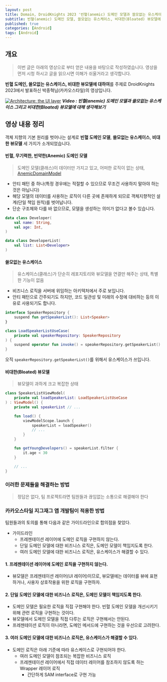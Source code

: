 ```yaml
---
layout: post
title: Domain, DroidKnights 2023 '빈혈(anemic) 도메인 모델과 쓸모없는 유스케이스 그리고 비대한(Bloated) 뷰모델에 대해 생각해보기'내용 정리
subtitle: 빈혈(anemic) 도메인 모델, 쓸모없는 유스케이스, 비대한(Bloated) 뷰모델에 대해 생각해보고 개선 방안을 탐색
published: true
categories: [Android]
tags: [Android]
---
```


## 개요

> 이번 글은 아래의 영상으로 부터 얻은 내용을 바탕으로 작성하였습니다. 영상을 먼저 시청 하시고 글을 읽으시면 이해가 쉬울거라고 생각합니다.

**빈혈 도메인, 쓸모없는 유스케이스, 비대한 뷰모델에 대하여**를 주제로 DroidKnights 2023에서 발표하신 박종혁님(카카오스타일)의 영상입니다.

[![Architecture: the UI layer](https://img.youtube.com/vi/3mR8_vT7m1U/sddefault.jpg)](https://youtu.be/3mR8_vT7m1U?si=sIs_2rVc667qZUtC)
***Video : 빈혈(anemic) 도메인 모델과 쓸모없는 유스케이스 그리고 비대한(Bloated) 뷰모델에 대해 생각해보기***

## 영상 내용 정리

객체 지향의 기본 원리를 벗어나는 설계로 **빈혈 도메인 모델**, **쓸모없는 유스케이스**, **비대한 뷰모델** 세 가지가 소개되었습니다.

#### 빈혈, 무기력한, 빈약한(Anemic) 도메인 모델

> 도메인 모델(클래스)이 데이터만 가지고 있고, 어떠한 로직이 없는 상태, [AnemicDomainModel](https://martinfowler.com/bliki/AnemicDomainModel.html)

- 안티 패턴 중 하나(특정 경우에는 적절할 수 있으므로 무조건 사용하지 말아야 하는 것은 아닙니다)
- 해당 모델의 데이터를 사용하는 로직이 다른 곳에 존재하게 되므로 객체지향적인 설계(단일 책임 원칙)를 벗어납니다.
- 단순 구조체와 다를 바 없으므로, 모델을 생성하는 의미가 없다고 볼수 있습니다.
 

```kotlin
data class Developer(
    val name: String,
    val age: Int,
)

data class DeveloperList(
    val list: List<Developer>
)
```

#### 쓸모없는 유스케이스

> 유스케이스(클래스)가 단순히 레포지토리와 뷰모델을 연결만 해주는 상태, 특별한 기능이 없음

- 비즈니스 로직을 서버에 위임하는 아키텍처에서 주로 보입니다.
- 안티 패턴으로 간주되기도 하지만, 코드 일관성 및 미래의 수정에 대비하는 등의 이유로 사용되기도 합니다.


```kotlin
interface SpeakerRepository {
    suspend fun getSpeakerList(): List<Speaker>
}

class LoadSpeakerListUseCase(
    private val speakerRepository: SpeakerRepository
) {
    suspend operator fun invoke() = speakerRepository.getSpeakerList()
}
```

오직 `speakerRepository.getSpeakerList()`를 위해서 유스케이스가 쓰입니다.


#### 비대한(Bloated) 뷰모델

> 뷰모델이 과하게 크고 복잡한 상태

```kotlin
class SpeakerListViewModel(
    private val loadSpeakerList: LoadSpeakerListUseCase
) : ViewModel() {
    private val speakerList // ...

    fun load() {
        viewModelScope.launch {
            speakerList = loadSpeaker()
            // ...
        }
    }

    fun getYoungDevelopers() = speakerList.filter { 
        it.age < 30 
    }

    // ...
}
```

### 이러한 문제들을 해결하는 방법

> 정답은 없다, 팀 프로젝트라면 팀원들과 끊임없는 소통으로 해결해야 한다

### 카카오스타일 지그재그 앱 개발팀이 적용한 방법

팀원들과의 토의를 통해 다음과 같은 가이드라인으로 합의점을 찾았다.

- 가이드라인
  - 프레젠테이션 레이어에 도메인 로직을 구현하지 않는다.
  - 단일 도메인 모델에 대한 비즈니스 로직은, 도메인 모델이 책임지도록 한다.
  - 여러 도메인 모델에 대한 비즈니스 로직은, 유스케이스가 해결할 수 있다.

#### 1. 프레젠테이션 레이어에 도메인 로직을 구현하지 않는다.

- 뷰모델은 프레젠테이션 레이어(UI 레이어)이므로, 뷰모델에는 데이터를 뷰에 표현하거나, 사용자 상호작용을 위한 로직을 구현하자.

#### 2. 단일 도메인 모델에 대한 비즈니스 로직은, 도메인 모델이 책임지도록 한다.

- 도메인 모델은 필요한 로직을 직접 구현해야 한다. 빈혈 도메인 모델을 개선시키기 위해 관련 로직을 구현하는 것이다.
- 뷰모델에서 도메인 모델을 직접 다루는 로직은 구현해서는 안된다.
- 프레젠테이션 로직이 아니라면, 도메인 메서드에 구현하는 것을 우선으로 고려한다.

#### 3. 여러 도메인 모델에 대한 비즈니스 로직은, 유스케이스가 해결할 수 있다.

- 도메인 로직은 아래 기준에 따라 유스케이스로 구현되어야 한다.
  - 여러 도메인 모델이 참조되는 복잡한 비즈니스 로직
  - 프레젠테이션 레이어에서 직접 데이터 레이어를 참조하지 않도록 하는 Wrapper 레이어 로직
    - 간단하게 SAM interface로 구현 가능